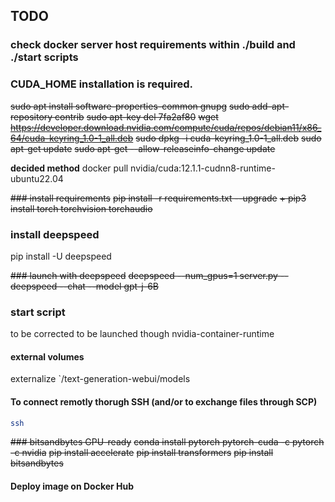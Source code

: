 ## TODO

### check docker server host requirements within ./build and ./start scripts

### CUDA_HOME installation is required.
~~sudo apt install software-properties-common gnupg~~
~~sudo add-apt-repository contrib~~
~~sudo apt-key del 7fa2af80~~
~~wget https://developer.download.nvidia.com/compute/cuda/repos/debian11/x86_64/cuda-keyring_1.0-1_all.deb~~
~~sudo dpkg -i cuda-keyring_1.0-1_all.deb~~
~~sudo apt-get update~~
~~sudo apt-get --allow-releaseinfo-change update~~

**decided method**
docker pull nvidia/cuda:12.1.1-cudnn8-runtime-ubuntu22.04

~~### install requirements~~ 
~~pip install -r requirements.txt --upgrade~~
~~+ pip3 install torch torchvision torchaudio~~


### install deepspeed
pip install -U deepspeed

~~### launch with deepspeed~~
~~deepspeed --num_gpus=1 server.py --deepspeed --chat --model gpt-j-6B~~

### start script
to be corrected to be launched though nvidia-container-runtime

#### external volumes
externalize `/text-generation-webui/models

#### To connect remotly thorugh SSH (and/or to exchange files through SCP)

```bash
ssh 
```

~~### bitsandbytes GPU-ready~~
~~conda install pytorch pytorch-cuda -c pytorch -c nvidia~~
~~pip install accelerate~~
~~pip install transformers~~
~~pip install bitsandbytes~~

#### Deploy image on Docker Hub

